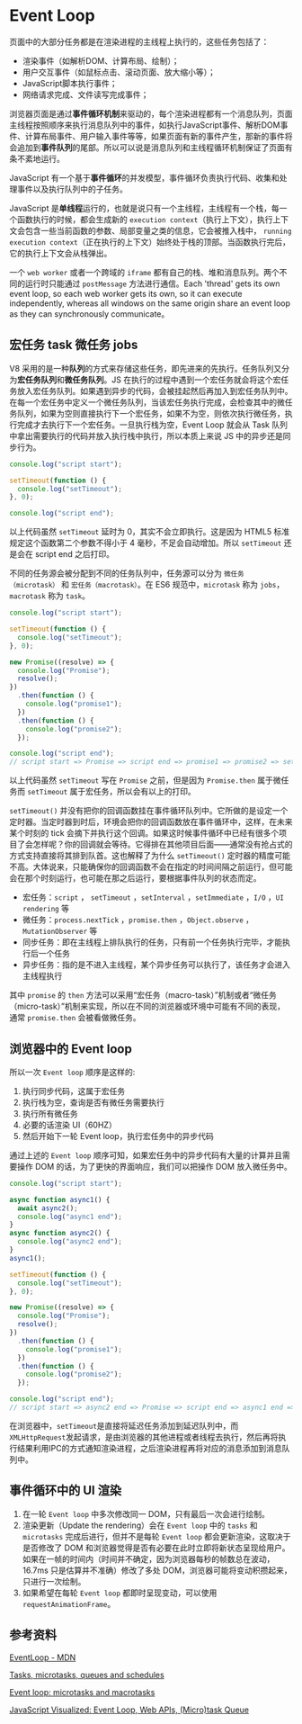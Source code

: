 # Event Loop

⻚⾯中的⼤部分任务都是在渲染进程的主线程上执⾏的，这些任务包括了：

- 渲染事件（如解析DOM、计算布局、绘制）；
- ⽤户交互事件（如⿏标点击、滚动⻚⾯、放⼤缩⼩等）；
- JavaScript脚本执⾏事件；
- ⽹络请求完成、⽂件读写完成事件；

浏览器⻚⾯是通过**事件循环机制**来驱动的，每个渲染进程都有⼀个消息队列，⻚⾯主线程按照顺序来执⾏消息队列中的事件，如执⾏JavaScript事件、解析DOM事件、计算布局事件、⽤户输⼊事件等等，如果⻚⾯有新的事件产⽣，那新的事件将会追加到**事件队列**的尾部。所以可以说是消息队列和主线程循环机制保证了⻚⾯有条不紊地运⾏。

JavaScript 有一个基于**事件循环**的并发模型，事件循环负责执行代码、收集和处理事件以及执行队列中的子任务。

JavaScript 是**单线程**运行的，也就是说只有一个主线程，主线程有一个栈，每一个函数执行的时候，都会生成新的 `execution context`（执行上下文），执行上下文会包含一些当前函数的参数、局部变量之类的信息，它会被推入栈中， `running execution context`（正在执行的上下文）始终处于栈的顶部。当函数执行完后，它的执行上下文会从栈弹出。

一个 `web worker` 或者一个跨域的 `iframe` 都有自己的栈、堆和消息队列。两个不同的运行时只能通过 `postMessage` 方法进行通信。Each 'thread' gets its own event loop, so each web worker gets its own, so it can execute independently, whereas all windows on the same origin share an event loop as they can synchronously communicate。

## 宏任务 task 微任务 jobs

V8 采用的是一种**队列**的方式来存储这些任务，即先进来的先执行。任务队列又分为**宏任务队列**和**微任务队列**。JS 在执行的过程中遇到一个宏任务就会将这个宏任务放入宏任务队列。如果遇到异步的代码，会被挂起然后再加入到宏任务队列中。在每一个宏任务中定义一个微任务队列，当该宏任务执行完成，会检查其中的微任务队列，如果为空则直接执行下一个宏任务，如果不为空，则依次执行微任务，执行完成才去执行下一个宏任务。一旦执行栈为空，Event Loop 就会从 Task 队列中拿出需要执行的代码并放入执行栈中执行，所以本质上来说 JS 中的异步还是同步行为。

```js
console.log("script start");

setTimeout(function () {
  console.log("setTimeout");
}, 0);

console.log("script end");
```

以上代码虽然 `setTimeout` 延时为 0，其实不会立即执行。这是因为 HTML5 标准规定这个函数第二个参数不得小于 4 毫秒，不足会自动增加。所以 `setTimeout` 还是会在 script end 之后打印。

不同的任务源会被分配到不同的任务队列中，任务源可以分为 `微任务（microtask）` 和 `宏任务（macrotask）`。在 ES6 规范中，`microtask` 称为 `jobs`，`macrotask` 称为 `task`。

```js
console.log("script start");

setTimeout(function () {
  console.log("setTimeout");
}, 0);

new Promise((resolve) => {
  console.log("Promise");
  resolve();
})
  .then(function () {
    console.log("promise1");
  })
  .then(function () {
    console.log("promise2");
  });

console.log("script end");
// script start => Promise => script end => promise1 => promise2 => setTimeout
```

以上代码虽然 `setTimeout` 写在 `Promise` 之前，但是因为 `Promise.then` 属于微任务而 `setTimeout` 属于宏任务，所以会有以上的打印。

`setTimeout()` 并没有把你的回调函数挂在事件循环队列中。它所做的是设定一个定时器。当定时器到时后，环境会把你的回调函数放在事件循环中，这样，在未来某个时刻的 tick 会摘下并执行这个回调。如果这时候事件循环中已经有很多个项目了会怎样呢？你的回调就会等待。它得排在其他项目后面——通常没有抢占式的方式支持直接将其排到队首。这也解释了为什么 `setTimeout()` 定时器的精度可能不高。大体说来，只能确保你的回调函数不会在指定的时间间隔之前运行，但可能会在那个时刻运行，也可能在那之后运行，要根据事件队列的状态而定。

- 宏任务：`script` ， `setTimeout` ，`setInterval` ，`setImmediate` ，`I/O` ，`UI rendering` 等
- 微任务：`process.nextTick` ，`promise.then` ，`Object.observe` ，`MutationObserver` 等
- 同步任务：即在主线程上排队执行的任务，只有前一个任务执行完毕，才能执行后一个任务
- 异步任务：指的是不进入主线程，某个异步任务可以执行了，该任务才会进入主线程执行

其中 `promise` 的 `then` 方法可以采用“宏任务（macro-task）”机制或者“微任务（micro-task）”机制来实现，所以在不同的浏览器或环境中可能有不同的表现，通常 `promise.then` 会被看做微任务。

## 浏览器中的 Event loop

所以一次 `Event loop` 顺序是这样的:

1. 执行同步代码，这属于宏任务
2. 执行栈为空，查询是否有微任务需要执行
3. 执行所有微任务
4. 必要的话渲染 UI（60HZ）
5. 然后开始下一轮 Event loop，执行宏任务中的异步代码

通过上述的 `Event loop` 顺序可知，如果宏任务中的异步代码有大量的计算并且需要操作 DOM 的话，为了更快的界面响应，我们可以把操作 DOM 放入微任务中。

```js
console.log("script start");

async function async1() {
  await async2();
  console.log("async1 end");
}
async function async2() {
  console.log("async2 end");
}
async1();

setTimeout(function () {
  console.log("setTimeout");
}, 0);

new Promise((resolve) => {
  console.log("Promise");
  resolve();
})
  .then(function () {
    console.log("promise1");
  })
  .then(function () {
    console.log("promise2");
  });

console.log("script end");
// script start => async2 end => Promise => script end => async1 end => promise1 => promise2 => setTimeout
```

在浏览器中，`setTimeout`是直接将延迟任务添加到延迟队列中，⽽`XMLHttpRequest`发起请求，是由浏览器的其他进程或者线程去执⾏，然后再将执⾏结果利⽤IPC的⽅式通知渲染进程，之后渲染进程再将对应的消息添加到消息队列中。

## 事件循环中的 UI 渲染

1. 在一轮 `Event loop` 中多次修改同一 DOM，只有最后一次会进行绘制。
2. 渲染更新（Update the rendering）会在 `Event loop` 中的 `tasks` 和 `microtasks` 完成后进行，但并不是每轮 `Event loop` 都会更新渲染，这取决于是否修改了 DOM 和浏览器觉得是否有必要在此时立即将新状态呈现给用户。如果在一帧的时间内（时间并不确定，因为浏览器每秒的帧数总在波动，16.7ms 只是估算并不准确）修改了多处 DOM，浏览器可能将变动积攒起来，只进行一次绘制。
3. 如果希望在每轮 `Event loop` 都即时呈现变动，可以使用 `requestAnimationFrame`。

## 参考资料

[EventLoop - MDN](https://developer.mozilla.org/en-US/docs/Web/JavaScript/EventLoop)

[Tasks, microtasks, queues and schedules](https://jakearchibald.com/2015/tasks-microtasks-queues-and-schedules/)

[Event loop: microtasks and macrotasks](https://javascript.info/event-loop)

[JavaScript Visualized: Event Loop, Web APIs, (Micro)task Queue](https://www.lydiahallie.com/blog/event-loop)
